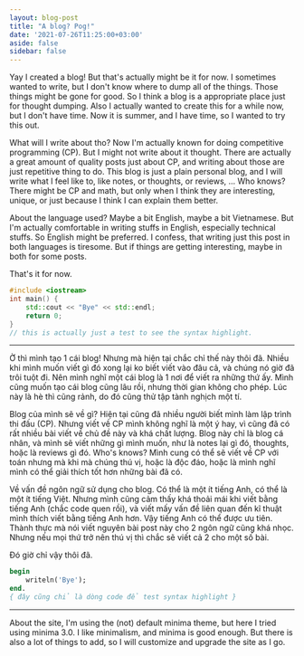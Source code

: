 ```yaml
---
layout: blog-post
title: "A blog? Pog!"
date: '2021-07-26T11:25:00+03:00'
aside: false
sidebar: false
---
```


Yay I created a blog! But that's actually might be it for now. I sometimes wanted to write, but
I don't know where to dump all of the things. Those things might be gone for good. So I think 
a blog is a appropriate place just for thought dumping. Also I actually wanted to create this
for a while now, but I don't have time. Now it is summer, and I have time, so I wanted to try
this out.

<!-- more -->

What will I write about tho? Now I'm actually known for doing competitive programming (CP). But
I might not write about it thought. There are actually a great amount of quality posts just about
CP, and writing about those are just repetitive thing to do. This blog is just a plain personal
blog, and I will write what I feel like to, like notes, or thoughts, or reviews, ... Who knows?
There might be CP and math, but only when I think they are interesting, unique, or just because
I think I can explain them better.

About the language used? Maybe a bit English, maybe a bit Vietnamese. But I'm actually comfortable in
writing stuffs in English, especially technical stuffs. So English might be preferred. I confess,
that writing just this post in both languages is tiresome. But if things are getting interesting,
 maybe in both for some posts. 

That's it for now.

```cpp
#include <iostream>
int main() {
    std::cout << "Bye" << std::endl;
    return 0;
}
// this is actually just a test to see the syntax highlight.
```

---

Ờ thì mình tạo 1 cái blog! Nhưng mà hiện tại chắc chỉ thế này thôi đã. Nhiều khi mình muốn viết
gì đó xong lại ko biết viết vào đâu cả, và chúng nó giờ đã trôi tuột đi. Nên mình nghĩ một cái 
blog là 1 nơi để viết ra những thứ ấy. Mình cũng muốn tạo cái blog cũng lâu rồi, nhưng 
thời gian không cho phép. Lúc này là hè thì cũng rảnh, do đó cũng thử tập tành nghịch một tí.

Blog của mình sẽ về gì? Hiện tại cũng đã nhiều người biết mình làm lập trình thi đấu (CP). Nhưng
viết về CP mình không nghĩ là một ý hay, vì cũng đã có rất nhiều bài viết về chủ đề này và 
khá chất lượng. Blog này chỉ là blog cá nhân, và mình sẽ viết những gì mình muốn, như là notes 
lại gì đó, thoughts, hoặc là reviews gì đó. Who's knows? Mình cung có thể sẽ viết về CP với toán
nhưng mà khi mà chúng thú vị, hoặc là độc đáo, hoặc là mình nghĩ mình có thể giải thích tốt hơn
những bài đã có.

Về vấn đề ngôn ngữ sử dụng cho blog. Có thể là một ít tiếng Anh, có thể là một ít tiếng Việt.
Nhưng mình cũng cảm thấy khá thoải mái khi viết bằng tiếng Anh (chắc code quen rồi), và viết
mấy vấn đề liên quan đến kĩ thuật mình thích viết bằng tiếng Anh hơn. Vậy tiếng Anh có thể được 
ưu tiên. Thành thực mà nói viết nguyên bài post này cho 2 ngôn ngữ cũng khá nhọc.
Nhưng nếu mọi thứ trở nên thú vị thì chắc sẽ viết cả 2 cho một số bài.

Đó giờ chỉ vậy thôi đã.

```pascal
begin
    writeln('Bye');
end.
{ đây cũng chỉ là dòng code để test syntax highlight }
```

---

About the site, I'm using the (not) default minima theme, but here I tried using minima 3.0. 
I like minimalism, and minima is good enough. But there is also a lot of things to add, so
I will customize and upgrade the site as I go.

